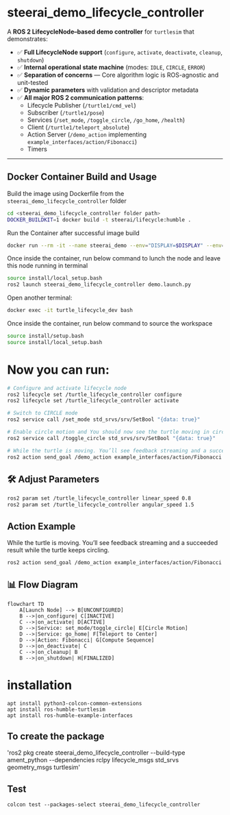 # steerai_demo_lifecycle_controller

A **ROS 2 LifecycleNode–based demo controller** for `turtlesim` that demonstrates:

- ✅ **Full LifecycleNode support** (`configure`, `activate`, `deactivate`, `cleanup`, `shutdown`)
- ✅ **Internal operational state machine** (modes: `IDLE`, `CIRCLE`, `ERROR`)
- ✅ **Separation of concerns** — Core algorithm logic is ROS-agnostic and unit-tested
- ✅ **Dynamic parameters** with validation and descriptor metadata
- ✅ **All major ROS 2 communication patterns**:
  - Lifecycle Publisher (`/turtle1/cmd_vel`)
  - Subscriber (`/turtle1/pose`)
  - Services (`/set_mode`, `/toggle_circle`, `/go_home`, `/health`)
  - Client (`/turtle1/teleport_absolute`)
  - Action Server (`/demo_action` implementing `example_interfaces/action/Fibonacci`)
  - Timers

---

## Docker Container Build and Usage
Build the image using Dockerfile from the `steerai_demo_lifecycle_controller` folder

```bash
cd <steerai_demo_lifecycle_controller folder path>
DOCKER_BUILDKIT=1 docker build -t steerai/lifecycle:humble .
```
Run the Container after successful image build

```bash
docker run --rm -it --name steerai_demo --env="DISPLAY=$DISPLAY" --env="QT_X11_NO_MITSHM=1" --volume="/tmp/.X11-unix:/tmp/.X11-unix:rw" --env="XAUTHORITY=$XAUTH" --volume="$XAUTH:$XAUTH" --net=host steerai/lifecycle:humble
```

Once inside the container, run below command to lunch the node and leave this node running in terminal

```bash
source install/local_setup.bash
ros2 launch steerai_demo_lifecycle_controller demo.launch.py
```

Open another terminal:
```bash
docker exec -it turtle_lifecycle_dev bash
```
Once inside the container, run below command to source the workspace
```bash
source install/setup.bash 
source install/local_setup.bash 
```


# Now you can run:
```bash
# Configure and activate lifecycle node
ros2 lifecycle set /turtle_lifecycle_controller configure
ros2 lifecycle set /turtle_lifecycle_controller activate

# Switch to CIRCLE mode
ros2 service call /set_mode std_srvs/srv/SetBool "{data: true}"

# Enable circle motion and You should now see the turtle moving in circles.
ros2 service call /toggle_circle std_srvs/srv/SetBool "{data: true}"

# While the turtle is moving. You’ll see feedback streaming and a succeeded result while the turtle keeps circling.
ros2 action send_goal /demo_action example_interfaces/action/Fibonacci "{order: 10}"
```

## 🛠 Adjust Parameters

```bash
ros2 param set /turtle_lifecycle_controller linear_speed 0.8
ros2 param set /turtle_lifecycle_controller angular_speed 1.5
```

## Action Example
While the turtle is moving. You’ll see feedback streaming and a succeeded result while the turtle keeps circling.
```bash
ros2 action send_goal /demo_action example_interfaces/action/Fibonacci "{order: 10}"
```

## 📊 Flow Diagram

```mermaid
flowchart TD
    A[Launch Node] --> B[UNCONFIGURED]
    B -->|on_configure| C[INACTIVE]
    C -->|on_activate| D[ACTIVE]
    D -->|Service: set_mode/toggle_circle| E[Circle Motion]
    D -->|Service: go_home| F[Teleport to Center]
    D -->|Action: Fibonacci| G[Compute Sequence]
    D -->|on_deactivate| C
    C -->|on_cleanup| B
    B -->|on_shutdown| H[FINALIZED]
```


















# installation
```
apt install python3-colcon-common-extensions
apt install ros-humble-turtlesim
apt install ros-humble-example-interfaces

```



## To create the package 

'ros2 pkg create steerai_demo_lifecycle_controller --build-type ament_python --dependencies rclpy lifecycle_msgs std_srvs geometry_msgs turtlesim'


## Test
`colcon test --packages-select steerai_demo_lifecycle_controller`